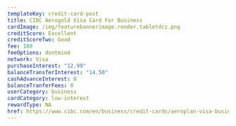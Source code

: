 ```yaml
---
templateKey: credit-card-post
title: CIBC Aerogold Visa Card For Business
cardImage: /img/featurebannerimage.render.tabletdcz.png
creditScore: Excellent
creditScoreTwo: Good
fee: 180
feeOptions: dontmind
network: Visa
purchaseInterest: "12.99"
balanceTransferInterest: "14.50"
cashAdvanceInterest: 0
balanceTranferFees: 0
userCategory: business
cardCategory: low-interest
rewardType: NA
href: https://www.cibc.com/en/business/credit-cards/aeroplan-visa-business.html
---
```

